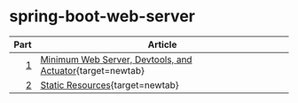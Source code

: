 # spring-boot-web-server

| Part         | Article
| ---:         | ---
| [1](part-01) | [Minimum Web Server, Devtools, and Actuator](https://blog.hcf.dev/article/2019-11-16-spring-boot-part-01/){target=newtab}
| [2](part-02) | [Static Resources](https://blog.hcf.dev/article/2019-11-17-spring-boot-part-02/){target=newtab}
